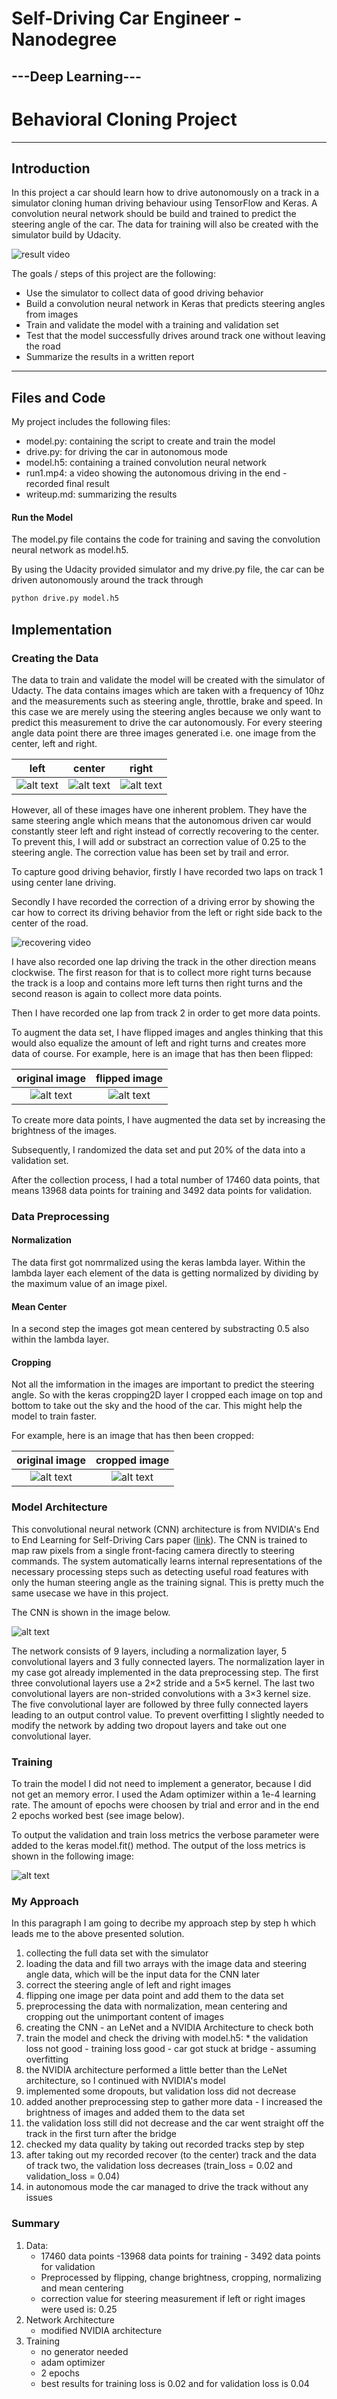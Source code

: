 # **Self-Driving Car Engineer - Nanodegree** 
## ---Deep Learning---
# Behavioral Cloning Project

---
[//]: # (Image References)

[image1]: ./writeup/left.jpg "left image"
[image2]: ./writeup/center.jpg "center image"
[image3]: ./writeup/right.jpg "right image"
[image4]: ./writeup/woflip.jpg "without flip image"
[image5]: ./writeup/wflip.jpg "with flip image"
[image6]: ./writeup/cropped.jpg "cropped image"
[image7]: ./writeup/nvidia.jpg "NVDIA Architecture"
[image8]: ./writeup/loss.jpg "Output of loss metrics"


## Introduction
In this project a car should learn how to drive autonomously on a track in a simulator cloning human driving behaviour using TensorFlow and Keras. A convolution neural network should be build and trained to predict the steering angle of the car. The data for training will also be created with the simulator build by Udacity.

![result video](./writeup/run1.gif) 

The goals / steps of this project are the following:
* Use the simulator to collect data of good driving behavior
* Build a convolution neural network in Keras that predicts steering angles from images
* Train and validate the model with a training and validation set
* Test that the model successfully drives around track one without leaving the road
* Summarize the results in a written report


---
## Files and Code

My project includes the following files:
* model.py: containing the script to create and train the model
* drive.py: for driving the car in autonomous mode
* model.h5: containing a trained convolution neural network 
* run1.mp4: a video showing the autonomous driving in the end - recorded final result 
* writeup.md: summarizing the results

#### Run the Model
The model.py file contains the code for training and saving the convolution neural network as model.h5.

By using the Udacity provided simulator and my drive.py file, the car can be driven autonomously around the track through 
```sh
python drive.py model.h5
```

## Implementation

### Creating the Data
The data to train and validate the model will be created with the simulator of Udacty. The data contains images which are taken with a frequency of 10hz and the measurements such as steering angle, throttle, brake and speed. In this case we are merely using the steering angles because we only want to predict this measurement to drive the car autonomously. For every steering angle data point there are three images generated i.e. one image from the center, left and right.

|left|center|right|
|:--------:|:------------:|:------------:|
|![alt text][image1]| ![alt text][image2]| ![alt text][image3]|

However, all of these images have one inherent problem. They have the same steering angle which means that the autonomous driven car would constantly steer left and right instead of correctly recovering to the center. To prevent this, I will add or substract an correction value of 0.25 to the steering angle. The correction value has been set by trail and error.

To capture good driving behavior, firstly I have recorded two laps on track 1 using center lane driving. 

Secondly I have recorded the correction of a driving error by showing the car how to correct its driving behavior from the left or right side back to the center of the road.

![recovering video](./writeup/recovering.gif) 


I have also recorded one lap driving the track in the other direction means clockwise. The first reason for that is to collect more right turns because the track is a loop and contains more left turns then right turns and the second reason is again to collect more data points.

Then I have recorded one lap from track 2 in order to get more data points.


To augment the data set, I have flipped images and angles thinking that this would also equalize the amount of left and right turns and creates more data of course. For example, here is an image that has then been flipped:

|original image|flipped image|
|:--------:|:------------:|
|![alt text][image4]| ![alt text][image5]| 


To create more data points, I have augmented the data set by increasing the brightness of the images.

Subsequently, I randomized the data set and put 20% of the data into a validation set. 

After the collection process, I had a total number of 17460 data points, that means 13968 data points for training and 3492 data points for validation.


### Data Preprocessing

#### Normalization
The data first got nomrmalized using the keras lambda layer. Within the lambda layer each element of the data is getting normalized by dividing by the maximum value of an image pixel.

#### Mean Center
In a second step the images got mean centered by substracting 0.5 also within the lambda layer.

#### Cropping
Not all the imformation in the images are important to predict the steering angle. So with the keras cropping2D layer I cropped each image on top and bottom to take out the sky and the hood of the car. This might help the model to train faster.

For example, here is an image that has then been cropped:

|original image|cropped image|
|:--------:|:------------:|
|![alt text][image4]| ![alt text][image6]| 

### Model Architecture

This convolutional neural network (CNN) architecture is from NVIDIA's End to End Learning for Self-Driving Cars paper ([link](http://images.nvidia.com/content/tegra/automotive/images/2016/solutions/pdf/end-to-end-dl-using-px.pdf)). The CNN is trained to map raw pixels from a single front-facing camera directly to steering commands. The system automatically learns internal representations of the necessary processing steps such as detecting useful road features with only the human steering angle as the training signal. This is pretty much the same usecase we have in this project.  

The CNN is shown in the image below.


![alt text][image7]



The network consists of 9 layers, including a normalization layer, 5 convolutional layers
and 3 fully connected layers. The normalization layer in my case got already implemented in the data preprocessing step. 
The first three convolutional layers use a 2×2 stride and a 5×5 kernel. The last two convolutional layers are non-strided convolutions
with a 3×3 kernel size. The five convolutional layer are followed by three fully connected layers leading to an output control
value. 
To prevent overfitting I slightly needed to modify the network by adding two dropout layers and take out one convolutional layer.


### Training

To train the model I did not need to implement a generator, because I did not get an memory error. I used the Adam optimizer within a 1e-4 learning rate. The amount of epochs were choosen by trial and error and in the end 2 epochs worked best (see image below).

To output the validation and train loss metrics the verbose parameter were added to the keras model.fit() method. The output of the loss metrics is shown in the following image:

![alt text][image8]


### My Approach
In this paragraph I am going to decribe my approach step by step h which leads me to the above presented solution.
1. collecting the full data set with the simulator
2. loading the data and fill two arrays with the image data and steering angle data, which will be the input data for the CNN later
3. correct the steering angle of left and right images
4. flipping one image per data point and add them to the data set
5. preprocessing the data with normalization, mean centering and cropping out the unimportant content of images
5. creating the CNN - an LeNet and a NVIDIA Architecture to check both
6. train the model and check the driving with model.h5: 
               * the validation loss  not good - training loss good - car got stuck at bridge - assuming overfitting
7. the NVIDIA architecture performed a little better than the LeNet architecture, so I continued with NVIDIA's model 
8. implemented some dropouts, but validation loss did not decrease
9. added another preprocessing step to gather more data - I increased the brightness of images and added them to the data set
10. the validation loss still did not decrease and the car went straight off the track in the first turn after the bridge
11. checked my data quality by taking out recorded tracks step by step
12. after taking out my recorded recover (to the center) track and the data of track two, the validation loss decreases (train_loss = 0.02 and validation_loss = 0.04) 
13. in autonomous mode the car managed to drive the track without any issues
 
 
 ### Summary  
 
1. Data: 
    * 17460 data points -13968 data points for training - 3492 data points for validation
    * Preprocessed by flipping, change brightness, cropping, normalizing and mean centering
    * correction value for steering measurement if left or right images were used is: 0.25
2. Network Architecture
    * modified NVIDIA architecture
3. Training
    * no generator needed
    * adam optimizer
    * 2 epochs
    * best results for training loss is 0.02 and for validation loss is 0.04
